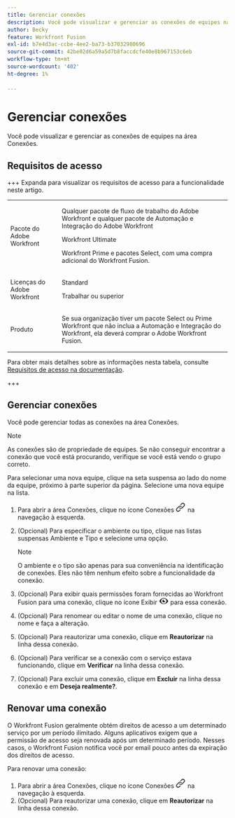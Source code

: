 ```yaml
---
title: Gerenciar conexões
description: Você pode visualizar e gerenciar as conexões de equipes na área Conexões.
author: Becky
feature: Workfront Fusion
exl-id: b7e4d3ac-ccbe-4ee2-ba73-b37032980696
source-git-commit: 42be02d6a59a5d7b8faccdcfe40e8b967153c6eb
workflow-type: tm+mt
source-wordcount: '402'
ht-degree: 1%

---
```


# Gerenciar conexões

Você pode visualizar e gerenciar as conexões de equipes na área Conexões.

## Requisitos de acesso

+++ Expanda para visualizar os requisitos de acesso para a funcionalidade neste artigo.

<table style="table-layout:auto">
 <col> 
 <col> 
 <tbody> 
  <tr> 
   <td role="rowheader">Pacote do Adobe Workfront</td> 
   <td> <p>Qualquer pacote de fluxo de trabalho do Adobe Workfront e qualquer pacote de Automação e Integração do Adobe Workfront</p><p>Workfront Ultimate</p><p>Workfront Prime e pacotes Select, com uma compra adicional do Workfront Fusion.</p> </td> 
  </tr> 
  <tr data-mc-conditions=""> 
   <td role="rowheader">Licenças do Adobe Workfront</td> 
   <td> <p>Standard</p><p>Trabalhar ou superior</p> </td> 
  </tr> 
  <tr> 
   <td role="rowheader">Produto</td> 
   <td>
   <p>Se sua organização tiver um pacote Select ou Prime Workfront que não inclua a Automação e Integração do Workfront, ela deverá comprar o Adobe Workfront Fusion.</li></ul>
   </td> 
  </tr>
 </tbody> 
</table>

Para obter mais detalhes sobre as informações nesta tabela, consulte [Requisitos de acesso na documentação](/help/workfront-fusion/references/licenses-and-roles/access-level-requirements-in-documentation.md).

+++

## Gerenciar conexões

Você pode gerenciar todas as conexões na área Conexões.

>[!NOTE]
>
>As conexões são de propriedade de equipes. Se não conseguir encontrar a conexão que você está procurando, verifique se você está vendo o grupo correto.
>
>Para selecionar uma nova equipe, clique na seta suspensa ao lado do nome da equipe, próximo à parte superior da página. Selecione uma nova equipe na lista.

1. Para abrir a área Conexões, clique no ícone Conexões ![Conexões](assets/connections-icon.png) na navegação à esquerda.
1. (Opcional) Para especificar o ambiente ou tipo, clique nas listas suspensas Ambiente e Tipo e selecione uma opção.

   >[!NOTE]
   >
   >O ambiente e o tipo são apenas para sua conveniência na identificação de conexões. Eles não têm nenhum efeito sobre a funcionalidade da conexão.

1. (Opcional) Para exibir quais permissões foram fornecidas ao Workfront Fusion para uma conexão, clique no ícone Exibir ![Exibir permissões de conexão](assets/view-connection-permissions.png) para essa conexão.
1. (Opcional) Para renomear ou editar o nome de uma conexão, clique no nome e faça a alteração.
1. (Opcional) Para reautorizar uma conexão, clique em **Reautorizar** na linha dessa conexão.
1. (Opcional) Para verificar se a conexão com o serviço estava funcionando, clique em **Verificar** na linha dessa conexão.
1. (Opcional) Para excluir uma conexão, clique em **Excluir** na linha dessa conexão e em **Deseja realmente?**.

## Renovar uma conexão

O Workfront Fusion geralmente obtém direitos de acesso a um determinado serviço por um período ilimitado. Alguns aplicativos exigem que a permissão de acesso seja renovada após um determinado período. Nesses casos, o Workfront Fusion notifica você por email pouco antes da expiração dos direitos de acesso.

Para renovar uma conexão:

1. Para abrir a área Conexões, clique no ícone Conexões ![Conexões](assets/connections-icon.png) na navegação à esquerda.
1. (Opcional) Para reautorizar uma conexão, clique em **Reautorizar** na linha dessa conexão.
